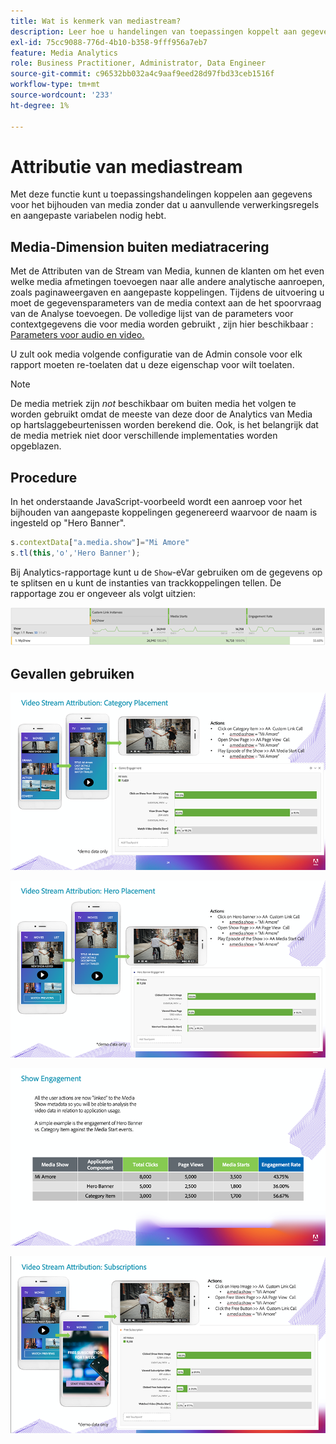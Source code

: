 ```yaml
---
title: Wat is kenmerk van mediastream?
description: Leer hoe u handelingen van toepassingen koppelt aan gegevens voor mediatracering zonder dat u extra verwerkingsregels en aangepaste variabelen nodig hebt.
exl-id: 75cc9088-776d-4b10-b358-9fff956a7eb7
feature: Media Analytics
role: Business Practitioner, Administrator, Data Engineer
source-git-commit: c96532bb032a4c9aaf9eed28d97fbd33ceb1516f
workflow-type: tm+mt
source-wordcount: '233'
ht-degree: 1%

---
```


# Attributie van mediastream

Met deze functie kunt u toepassingshandelingen koppelen aan gegevens voor het bijhouden van media zonder dat u aanvullende verwerkingsregels en aangepaste variabelen nodig hebt.

## Media-Dimension buiten mediatracering

Met de Attributen van de Stream van Media, kunnen de klanten om het even welke media afmetingen toevoegen
naar alle andere analytische aanroepen, zoals paginaweergaven en aangepaste koppelingen. Tijdens de uitvoering
u moet de gegevensparameters van de media context aan de het spoorvraag van de Analyse toevoegen. De volledige lijst
van de parameters voor contextgegevens die voor media worden gebruikt , zijn hier beschikbaar : [Parameters voor audio en video.](/help/metrics-and-metadata/audio-video-parameters.md)

U zult ook media volgende configuratie van de Admin console voor elk rapport moeten re-toelaten dat u deze eigenschap voor wilt toelaten.

>[!NOTE]
>
>De media metriek zijn _not_ beschikbaar om buiten media het volgen te worden gebruikt omdat de meeste van deze door de Analytics van Media op hartslaggebeurtenissen worden berekend die. Ook, is het belangrijk dat de media metriek niet door verschillende implementaties worden opgeblazen.

## Procedure

In het onderstaande JavaScript-voorbeeld wordt een aanroep voor het bijhouden van aangepaste koppelingen gegenereerd waarvoor de naam is ingesteld op &quot;Hero Banner&quot;.

```javascript
s.contextData["a.media.show"]="Mi Amore"
s.tl(this,'o','Hero Banner');
```

Bij Analytics-rapportage kunt u de `Show`-eVar gebruiken om de gegevens op te splitsen en u kunt de instanties van trackkoppelingen tellen. De rapportage zou er ongeveer als volgt uitzien:

![](/assets/myShow-rpt-1.png)

## Gevallen gebruiken

![](/assets/vid-stream-attr-category.png)

![](/assets/vid-stream-attr-hero.png)

![](/assets/show-engagement.png)

![](/assets/vid-stream-attr-subs.png)
